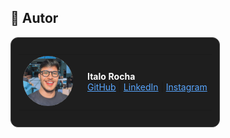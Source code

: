 ## 👤 Autor

<div style="border: 1px solid #444; border-radius: 12px; padding: 12px; display: inline-block; background-color: #1e1e1e;">

  <table style="border-collapse: collapse;">
    <tr>
      <td style="padding-right: 16px;">
        <img src="https://github.com/ItaloRochaj/ebook-IA/blob/main/IMG_0774-photoaidcom-cropped.JPG?raw=true" alt="Italo Rocha" width="80" style="border-radius: 50%;" />
      </td>
      <td style="vertical-align: middle;">
        <strong style="color: #fff;">Italo Rocha</strong><br/>
        <a href="https://github.com/ItaloRochaj" style="color: #58a6ff;">GitHub</a> |
        <a href="https://www.linkedin.com/in/italorochaj/" style="color: #58a6ff;">LinkedIn</a> |
        <a href="https://www.instagram.com/italocodes/?next=%2Fitalorochaj%2F" style="color: #58a6ff;">Instagram</a>
      </td>
    </tr>
  </table>

</div>

